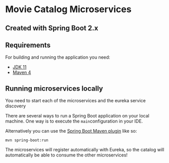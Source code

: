 # Movie Catalog Microservices

## Created with Spring Boot 2.x

## Requirements

For building and running the application you need:

- [JDK 11](https://www.oracle.com/technetwork/java/javase/downloads/jdk11-downloads-5066655.html)
- [Maven 4](https://maven.apache.org)

## Running microservices locally

You need to start each of the microservices and the eureka service discovery

There are several ways to run a Spring Boot application on your local machine. One way is to execute the `main`configuration in your IDE.

Alternatively you can use the [Spring Boot Maven plugin](https://docs.spring.io/spring-boot/docs/current/reference/html/build-tool-plugins-maven-plugin.html) like so:

```shell
mvn spring-boot:run
```

The microservices will register automatically with Eureka, so the catalog will automatically be able to consume the other microservices!
